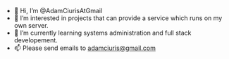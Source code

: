 - 👋 Hi, I’m @AdamCiurisAtGmail
- 👀 I’m interested in projects that can provide a service which runs on my own server.
- 🌱 I’m currently learning systems administration and full stack developement.
- 📫 Please send emails to adamciuris@gmail.com
